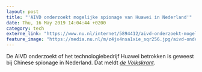 ```yaml
---
layout: post
title: "'AIVD onderzoekt mogelijke spionage van Huawei in Nederland'"
date: Thu, 16 May 2019 14:04:44 +0200
category: tech
externe_link: "https://www.nu.nl/internet/5894412/aivd-onderzoekt-mogelijke-spionage-van-huawei-in-nederland.html"
feature_image: "https://media.nu.nl/m/z4jx4nsa1xie_sqr256.jpg/aivd-onderzoekt-mogelijke-spionage-van-huawei-in-nederland.jpg"
---
```


De AIVD onderzoekt of het technologiebedrijf Huawei betrokken is geweest bij Chinese spionage in Nederland. Dat meldt <a href="https://www.volkskrant.nl/nieuws-achtergrond/huawei-mogelijk-betrokken-bij-chinese-spionage-in-nederland~b4fadc1c/" target="_blank"><em>de Volkskrant</em></a>.
